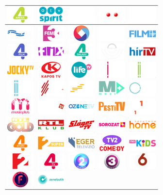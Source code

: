 | ![](https://raw.githubusercontent.com/RevGear/logo/master/Countries/HU/Arena4.png) | ![](https://raw.githubusercontent.com/RevGear/logo/master/Countries/HU/ATV-Spirit.png) | ![](https://raw.githubusercontent.com/RevGear/logo/master/Countries/HU/ATV.png) | ![](https://raw.githubusercontent.com/RevGear/logo/master/Countries/HU/Cool-TV.png) | ![](https://raw.githubusercontent.com/RevGear/logo/master/Countries/HU/Dikh-TV.png) | 
|:---:|:---:|:---:|:---:|:---:| 
| ![](https://raw.githubusercontent.com/RevGear/logo/master/Countries/HU/Duna-World.png) | ![](https://raw.githubusercontent.com/RevGear/logo/master/Countries/HU/F-E-M3.png) | ![](https://raw.githubusercontent.com/RevGear/logo/master/Countries/HU/Fehervar-TV.png) | ![](https://raw.githubusercontent.com/RevGear/logo/master/Countries/HU/Film-Mania.png) | ![](https://raw.githubusercontent.com/RevGear/logo/master/Countries/HU/Film-Plus.png) | 
| ![](https://raw.githubusercontent.com/RevGear/logo/master/Countries/HU/Film4.png) | ![](https://raw.githubusercontent.com/RevGear/logo/master/Countries/HU/Fix-TV.png) | ![](https://raw.githubusercontent.com/RevGear/logo/master/Countries/HU/Galaxy4.png) | ![](https://raw.githubusercontent.com/RevGear/logo/master/Countries/HU/Heti-TV.png) | ![](https://raw.githubusercontent.com/RevGear/logo/master/Countries/HU/Hir-TV.png) | 
| ![](https://raw.githubusercontent.com/RevGear/logo/master/Countries/HU/Jocky-TV.png) | ![](https://raw.githubusercontent.com/RevGear/logo/master/Countries/HU/Kapos-TV.png) | ![](https://raw.githubusercontent.com/RevGear/logo/master/Countries/HU/Life-TV.png) | ![](https://raw.githubusercontent.com/RevGear/logo/master/Countries/HU/M1.png) | ![](https://raw.githubusercontent.com/RevGear/logo/master/Countries/HU/M2.png) | 
| ![](https://raw.githubusercontent.com/RevGear/logo/master/Countries/HU/M3.png) | ![](https://raw.githubusercontent.com/RevGear/logo/master/Countries/HU/M4-Sport-Plus.png) | ![](https://raw.githubusercontent.com/RevGear/logo/master/Countries/HU/M5.png) | ![](https://raw.githubusercontent.com/RevGear/logo/master/Countries/HU/Mozi-Plus.png) | ![](https://raw.githubusercontent.com/RevGear/logo/master/Countries/HU/Moziverzum.png) | 
| ![](https://raw.githubusercontent.com/RevGear/logo/master/Countries/HU/Music-Plus.png) | ![](https://raw.githubusercontent.com/RevGear/logo/master/Countries/HU/Muzsika-TV.png) | ![](https://raw.githubusercontent.com/RevGear/logo/master/Countries/HU/Ozone-TV.png) | ![](https://raw.githubusercontent.com/RevGear/logo/master/Countries/HU/Pesti-TV.png) | ![](https://raw.githubusercontent.com/RevGear/logo/master/Countries/HU/Prime.png) | 
| ![](https://raw.githubusercontent.com/RevGear/logo/master/Countries/HU/RTL-Gold.png) | ![](https://raw.githubusercontent.com/RevGear/logo/master/Countries/HU/RTL-Klub.png) | ![](https://raw.githubusercontent.com/RevGear/logo/master/Countries/HU/Slager-TV.png) | ![](https://raw.githubusercontent.com/RevGear/logo/master/Countries/HU/Sorozat-Plus.png) | ![](https://raw.githubusercontent.com/RevGear/logo/master/Countries/HU/Spektrum-Home.png) | 
| ![](https://raw.githubusercontent.com/RevGear/logo/master/Countries/HU/Story4.png) | ![](https://raw.githubusercontent.com/RevGear/logo/master/Countries/HU/Super-TV2.png) | ![](https://raw.githubusercontent.com/RevGear/logo/master/Countries/HU/TV-Eger.png) | ![](https://raw.githubusercontent.com/RevGear/logo/master/Countries/HU/TV2-Comedy.png) | ![](https://raw.githubusercontent.com/RevGear/logo/master/Countries/HU/TV2-Kids.png) | 
| ![](https://raw.githubusercontent.com/RevGear/logo/master/Countries/HU/TV2.png) | ![](https://raw.githubusercontent.com/RevGear/logo/master/Countries/HU/TV4.png) | ![](https://raw.githubusercontent.com/RevGear/logo/master/Countries/HU/Viasat-2.png) | ![](https://raw.githubusercontent.com/RevGear/logo/master/Countries/HU/Viasat-3.png) | ![](https://raw.githubusercontent.com/RevGear/logo/master/Countries/HU/Viasat-6.png) | 
| ![](https://raw.githubusercontent.com/RevGear/logo/master/Countries/HU/Viasat-Film.png) | ![](https://raw.githubusercontent.com/RevGear/logo/master/Countries/HU/Zenebutik.png)  | 
